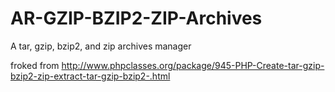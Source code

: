 AR-GZIP-BZIP2-ZIP-Archives
==========================

A tar, gzip, bzip2, and zip archives manager

froked from http://www.phpclasses.org/package/945-PHP-Create-tar-gzip-bzip2-zip-extract-tar-gzip-bzip2-.html